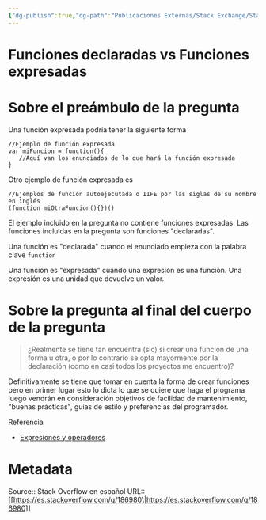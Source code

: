 ```yaml
---
{"dg-publish":true,"dg-path":"Publicaciones Externas/Stack Exchange/Stack Overflow en español/es.stackoverflow.com-186980.md","permalink":"/publicaciones-externas/stack-exchange/stack-overflow-en-espanol/es-stackoverflow-com-186980/","title":"Funciones declaradas vs Funciones expresadas","hide":true,"noteIcon":"\"0\"","created":"2024-04-03T12:49:10.727-06:00","updated":"2024-04-05T16:43:54.147-06:00"}
---
```


# Funciones declaradas vs Funciones expresadas

# Sobre el preámbulo de la pregunta

Una función expresada podría tener la siguiente forma

    //Ejemplo de función expresada
    var miFuncion = function(){
       //Aquí van los enunciados de lo que hará la función expresada
    }

Otro ejemplo de función expresada es

    //Ejemplos de función autoejecutada o IIFE por las siglas de su nombre en inglés
    (function miOtraFuncion(){})()


El ejemplo incluido en la pregunta no contiene funciones expresadas. Las funciones incluidas en la pregunta son funciones "declaradas".

Una función es "declarada" cuando el enunciado empieza con la palabra clave `function`

Una función es "expresada" cuando una expresión es una función. Una expresión es una unidad que devuelve un valor.

# Sobre la pregunta al final del cuerpo de la pregunta

> ¿Realmente se tiene tan encuentra (sic) si crear una función de una forma u otra, o por lo contrario se opta mayormente por la declaración (como en casi todos los proyectos me encuentro)?

Definitivamente se tiene que tomar en cuenta la forma de crear funciones pero en primer lugar esto lo dicta lo que se quiere que haga el programa luego vendrán en consideración objetivos de facilidad de mantenimiento, "buenas prácticas", guías de estilo y preferencias del programador.

Referencia

- [Expresiones y operadores][1]



  [1]: https://developer.mozilla.org/es/docs/Web/JavaScript/Guide/Expressions_and_Operators

# Metadata
Source:: Stack Overflow en español
URL:: [[https://es.stackoverflow.com/q/186980\|https://es.stackoverflow.com/q/186980]]

